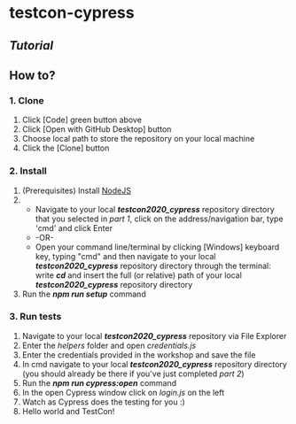 # testcon-cypress
## _Tutorial_
## How to?
### 1. Clone

1. Click [Code] green button above
2. Click [Open with GitHub Desktop] button
3. Choose local path to store the repository on your local machine
4. Click the [Clone] button

### 2. Install

1. (Prerequisites) Install <a href="https://nodejs.org/en/download/">NodeJS</a> 
2.  
    * Navigate to your local ***testcon2020_cypress*** repository directory that you selected in _part 1_, click on the address/navigation bar, type 'cmd' and click Enter 
    * -OR-
    * Open your command line/terminal by clicking [Windows] keyboard key, typing "cmd" and then navigate to your local ***testcon2020_cypress*** repository directory through the terminal: write ***cd*** and insert the full (or relative) path of your local ***testcon2020_cypress*** repository directory
3. Run the ***npm run setup*** command

### 3. Run tests

1. Navigate to your local ***testcon2020_cypress*** repository via File Explorer
2. Enter the _helpers_ folder and open _credentials.js_
3. Enter the credentials provided in the workshop and save the file
4. In cmd navigate to your local ***testcon2020_cypress*** repository directory (you should already be there if you've just completed _part 2_)
5. Run the ***npm run cypress:open*** command
6. In the open Cypress window click on _login.js_ on the left
7. Watch as Cypress does the testing for you :)
8. Hello world and TestCon!